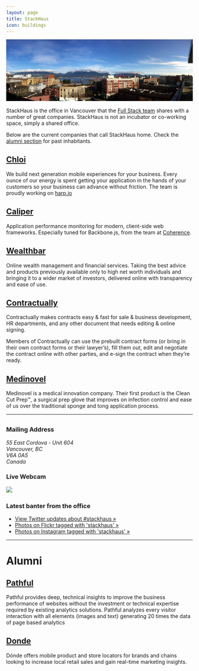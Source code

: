 ```yaml
---
layout: page
title: StackHaus
icon: buildings
---
```


![StackHaus Panorama - Photo by Boris Mann](/images/stackhaus-panorama800px-opt.jpg)

StackHaus is the office in Vancouver that the [Full Stack team](/team/) shares with a number of great companies. StackHaus is not an incubator or co-working space, simply a shared office.

Below are the current companies that call StackHaus home. Check the [alumni section](#alumni) for past inhabitants.

## [Chloi](http://chloi.io)

We build next generation mobile experiences for your business. Every ounce of our energy is spent getting your application in the hands of your customers so your business can advance without friction. The team is proudly working on [harp.io](http://harp.io)



## [Caliper](http://caliper.io/)

Application performance monitoring for modern, client-side web frameworks. Especially tuned for Backbone.js, from the team at [Coherence](http://coherence.io).

## [Wealthbar](http://wealthbar.com)

Online wealth management and financial services. Taking the best advice and products previously available only to high net worth individuals and bringing it to a wider market of investors, delivered online with transparency and ease of use.

## [Contractually](http://www.contractual.ly)

Contractually makes contracts easy & fast for sale & business development, HR departments, and any other document that needs editing & online signing.

Members of Contractually can use the prebuilt contract forms (or bring in their own contract forms or their lawyer’s), fill them out, edit and negotiate the contract online with other parties, and e-sign the contract when they’re ready.

## [Medinovel](http://www.medinovel.com)

Medinovel is a medical innovation company. Their first product is the Clean Cut Prep™, a surgical prep glove that improves on infection control and ease of us over the traditional sponge and tong application process.


<hr style="margin-bottom: 30px"/>



### Mailing Address
<address>
55 East Cordova - Unit 604<br />
Vancouver, BC<br />
V6A 0A5<br />
Canada<br />
</address>

### Live Webcam
<a name="webcam" />
<img src="http://64.46.23.103/stackhaus.jpg" />


### Latest banter from the office
* [View Twitter updates about #stackhaus »](https://twitter.com/search?q=%23stackhaus)
* [Photos on Flickr tagged with 'stackhaus' »](http://www.flickr.com/photos/tags/stackhaus/)
* [Photos on Instagram tagged with 'stackhaus' »](http://statigr.am/tag/stackhaus/)

<hr style="margin-bottom: 30px"/>

# Alumni
<a name="alumni" />

## [Pathful](http://pathful.com)

Pathful provides deep, technical insights to improve the business performance of websites without the investment or technical expertise required by existing analytics solutions. Pathful analyzes every visitor interaction with all elements (images and text) generating 20 times the data of page based analytics

## [Donde](http://donde.io/)

Dónde offers mobile product and store locators for brands and chains looking to increase local retail sales and gain real-time marketing insights.